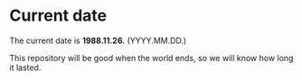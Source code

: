 # Current date

The current date is **1988.11.26.** (YYYY.MM.DD.)

This repository will be good when the world ends, so we will know how long it lasted.